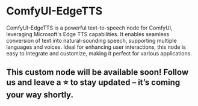 # ComfyUI-EdgeTTS
ComfyUI-EdgeTTS is a powerful text-to-speech node for ComfyUI, leveraging Microsoft's Edge TTS capabilities. It enables seamless conversion of text into natural-sounding speech, supporting multiple languages and voices. Ideal for enhancing user interactions, this node is easy to integrate and customize, making it perfect for various applications.

## This custom node will be available soon! Follow us and leave a ⭐ to stay updated – it’s coming your way shortly.
